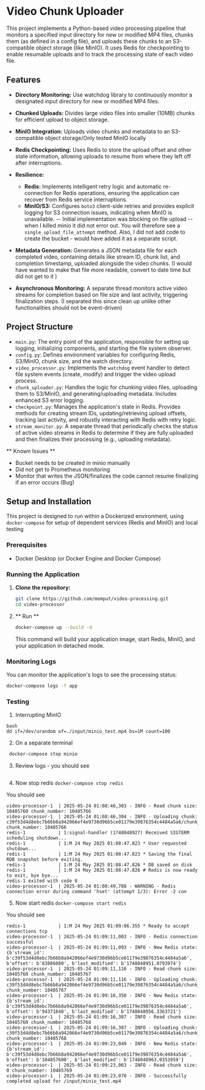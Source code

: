 # Video Chunk Uploader

This project implements a Python-based video processing pipeline that monitors a specified input directory
for new or modified MP4 files, chunks them (as defined in a config file), and uploads these chunks to an S3-compatible object storage (like MinIO). 
It uses Redis for checkpointing to enable resumable uploads and to track the processing state of each video file.

## Features

* **Directory Monitoring:** Use watchdog library to continuously monitor a designated input directory for new or modified MP4 files.

* **Chunked Uploads:** Divides large video files into smaller (10MB) chunks for efficient upload to object storage.

* **MinIO Integration:** Uploads video chunks and metadata to an S3-compatible object storage/Only tested MinIO locally

* **Redis Checkpointing:** Uses Redis to store the upload offset and other state information, allowing uploads to resume from where they left off after interruptions.

* **Resilience:**
    * **Redis:** Implements intelligent retry logic and automatic re-connection for Redis operations, ensuring the application can recover from Redis service interruptions.
    * **MinIO/S3:** Configures `boto3` client-side retries and provides explicit logging for S3 connection issues, indicating when MinIO is unavailable. -- Initial implementation was blocking on file upload -- when I killed minio it did not error out. You will therefore see a `single_upload_file_attempt` method.  Also, I did not add code to create the bucket - would have added it as a separate script.

* **Metadata Generation:** Generates a JSON metadata file for each completed video, containing details like stream ID, chunk list, and completion timestamp, uploaded alongside the video chunks. (I would have wanted to make that file more readable, convert to date time but did not get to it
)
* **Asynchronous Monitoring:** A separate thread monitors active video streams for completion based on file size and last activity, triggering finalization steps. (I separated this since clean up unlike other functionalities should not be event-driven)

## Project Structure

* `main.py`: The entry point of the application, responsible for setting up logging, initializing components, and starting the file system observer.
* `config.py`: Defines environment variables for configuring Redis, S3/MinIO, chunk size, and the watch directory.
* `video_processor.py`: Implements the `watchdog` event handler to detect file system events (create, modify) and trigger the video upload process.
* `chunk_uploader.py`: Handles the logic for chunking video files, uploading them to S3/MinIO, and generating/uploading metadata. Includes enhanced S3 error logging.
* `checkpoint.py`: Manages the application's state in Redis. Provides methods for creating stream IDs, updating/retrieving upload offsets, tracking last activity, and robustly interacting with Redis with retry logic.
* `stream_monitor.py`: A separate thread that periodically checks the status of active video streams in Redis to determine if they are fully uploaded and then finalizes their processing (e.g., uploading metadata).

** Known Issues **
* Bucket needs to be created in minio manually
* Did not get to Prometheus monitoring
* Monitor that writes the JSON/finalizes the code cannot resume finalizing if an error occurs (Bug)

## Setup and Installation

This project is designed to run within a Dockerized environment, using `docker-compose` for setup of dependent services (Redis and MinIO) and local testing

### Prerequisites

* Docker Desktop (or Docker Engine and Docker Compose)

### Running the Application

1.  **Clone the repository:**
    ```bash
    git clone https://github.com/momput/video-processing.git
    cd video-processor
    ```

2.  ** Run **
    
    ```bash
    docker-compose up --build -d
    ```
    This command will build your application image, start Redis, MinIO, and your application in detached mode.

### Monitoring Logs

You can monitor the application's logs to see the processing status:

```bash
docker-compose logs -f app
```

### Testing

1. Interrupting MinIO
```
bash
dd if=/dev/urandom of=./input/minio_test.mp4 bs=1M count=100
```

2. On a separate terminal
```bash
 docker-compose stop minio
 ```

3. Review logs - you should see
```

```

4. Now stop redis
```docker-compose stop redis```

You should see

```
video-processor-1  | 2025-05-24 01:08:46,303 - INFO - Read chunk size: 10485760 chunk_number: 10485766
video-processor-1  | 2025-05-24 01:08:46,304 - INFO - Uploading chunk: c39f53d4d8ebc7b66b8a942066ef4e9730d96b5ce01179e39876354c4484a5a6/chunk_10485766.bin chunk_number: 10485766
redis-1            | 1:signal-handler (1748048927) Received SIGTERM scheduling shutdown...
redis-1            | 1:M 24 May 2025 01:08:47.823 * User requested shutdown...
redis-1            | 1:M 24 May 2025 01:08:47.823 * Saving the final RDB snapshot before exiting.
redis-1            | 1:M 24 May 2025 01:08:47.826 * DB saved on disk
redis-1            | 1:M 24 May 2025 01:08:47.826 # Redis is now ready to exit, bye bye...
redis-1 exited with code 0
video-processor-1  | 2025-05-24 01:08:49,788 - WARNING - Redis connection error during command 'hset' (attempt 1/3): Error -2 con

```

5. Now start redis
```docker-compose start redis```

You should see
```
redis-1            | 1:M 24 May 2025 01:09:06.355 * Ready to accept connections tcp
video-processor-1  | 2025-05-24 01:09:11,003 - INFO - Redis connection successful
video-processor-1  | 2025-05-24 01:09:11,093 - INFO - New Redis state: {b'stream_id': b'c39f53d4d8ebc7b66b8a942066ef4e9730d96b5ce01179e39876354c4484a5a6', b'offset': b'83886080', b'last_modified': b'1748048951.0793974'}
video-processor-1  | 2025-05-24 01:09:11,116 - INFO - Read chunk size: 10485760 chunk_number: 10485767
video-processor-1  | 2025-05-24 01:09:11,116 - INFO - Uploading chunk: c39f53d4d8ebc7b66b8a942066ef4e9730d96b5ce01179e39876354c4484a5a6/chunk_10485767.bin chunk_number: 10485767
video-processor-1  | 2025-05-24 01:09:16,350 - INFO - New Redis state: {b'stream_id': b'c39f53d4d8ebc7b66b8a942066ef4e9730d96b5ce01179e39876354c4484a5a6', b'offset': b'94371840', b'last_modified': b'1748048956.3363721'}
video-processor-1  | 2025-05-24 01:09:16,387 - INFO - Read chunk size: 10485760 chunk_number: 10485768
video-processor-1  | 2025-05-24 01:09:16,387 - INFO - Uploading chunk: c39f53d4d8ebc7b66b8a942066ef4e9730d96b5ce01179e39876354c4484a5a6/chunk_10485768.bin chunk_number: 10485768
video-processor-1  | 2025-05-24 01:09:23,049 - INFO - New Redis state: {b'stream_id': b'c39f53d4d8ebc7b66b8a942066ef4e9730d96b5ce01179e39876354c4484a5a6', b'offset': b'104857600', b'last_modified': b'1748048963.0353959'}
video-processor-1  | 2025-05-24 01:09:23,063 - INFO - Read chunk size: 0 chunk_number: 10485769
video-processor-1  | 2025-05-24 01:09:23,070 - INFO - Successfully completed upload for /input/minio_test.mp4
```